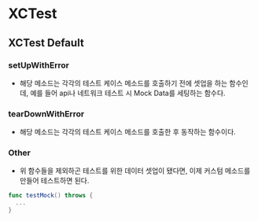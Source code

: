 # XCTest

## XCTest Default 

### setUpWithError 
- 해당 메소드는 각각의 테스트 케이스 메소드를 호출하기 전에 셋업을 하는 함수인데, 예를 들어 api나 네트워크 테스트 시 Mock Data를 세팅하는 함수다.

### tearDownWithError
- 해당 메소드는 각각의 테스트 케이스 메소드를 호출한 후 동작하는 함수이다.



### Other
- 위 함수들을 제외하곤 테스트를 위한 데이터 셋업이 됐다면, 이제 커스텀 메소드를 만들어 테스트하면 된다.
```swift
func testMock() throws {
  ...
}
```

